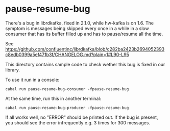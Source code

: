 # pause-resume-bug

There's a bug in librdkafka, fixed in 2.1.0, while hw-kafka is on 1.6.
The symptom is messages being skipped every once in a while in a slow consumer that has its
buffer filled up and has to pause/resume all the time.

See https://github.com/confluentinc/librdkafka/blob/c282ba2423b2694052393c8edb0399a5ef471b3f/CHANGELOG.md?plain=1#L90-L95

This directory contains sample code to check wether this bug is fixed in our library.

To use it run in a console:

```
cabal run pause-resume-bug-consumer -fpause-resume-bug
```

At the same time, run this in another terminal:

```
cabal run pause-resume-bug-producer -fpause-resume-bug
```

If all works well, no "ERROR" should be printed out. If the bug is present, you should see the error infrequently e.g. 3 times for 300 messages.
